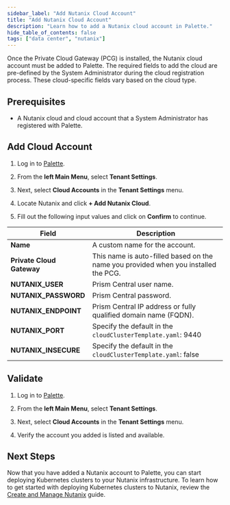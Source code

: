 ```yaml
---
sidebar_label: "Add Nutanix Cloud Account"
title: "Add Nutanix Cloud Account"
description: "Learn how to add a Nutanix cloud account in Palette."
hide_table_of_contents: false
tags: ["data center", "nutanix"]
---
```


 Once the Private Cloud Gateway (PCG) is installed, the Nutanix cloud account must be added to Palette. The required fields to add the cloud are pre-defined by the System Administrator during the cloud registration process. These cloud-specific fields vary based on the cloud type.

## Prerequisites

- A Nutanix cloud and cloud account that a System Administrator has registered with Palette.


## Add Cloud Account

1. Log in to [Palette](https://console.spectrocloud.com/).

2. From the **left Main Menu**, select **Tenant Settings**. 

3. Next, select **Cloud Accounts** in the **Tenant Settings** menu.

4. Locate Nutanix and click **+ Add Nutanix Cloud**.  

5. Fill out the following input values and click on **Confirm** to continue. 

  | **Field** | **Description** |
  |-----------|-----------------|
  | **Name**| A custom name for the account. |
  | **Private Cloud Gateway**| This name is auto-filled based on the name you provided when you installed the PCG.|
  | **NUTANIX_USER**| Prism Central user name.|
  | **NUTANIX_PASSWORD** | Prism Central password.|
  | **NUTANIX_ENDPOINT** | Prism Central IP address or fully qualified domain name (FQDN).|
  | **NUTANIX_PORT** | Specify the default in the ``cloudClusterTemplate.yaml``: 9440 |
  | **NUTANIX_INSECURE** | Specify the default in the ``cloudClusterTemplate.yaml``: false |

## Validate

1. Log in to [Palette](https://console.spectrocloud.com/).

2. From the **left Main Menu**, select **Tenant Settings**. 

3. Next, select **Cloud Accounts** in the **Tenant Settings** menu. 

4. Verify the account you added is listed and available.


## Next Steps

Now that you have added a Nutanix account to Palette, you can start deploying Kubernetes clusters to your Nutanix infrastructure. To learn how to get started with deploying Kubernetes clusters to Nutanix, review the [Create and Manage Nutanix](/clusters/data-center/nutanix/create-manage-nutanix-cluster.md) guide.